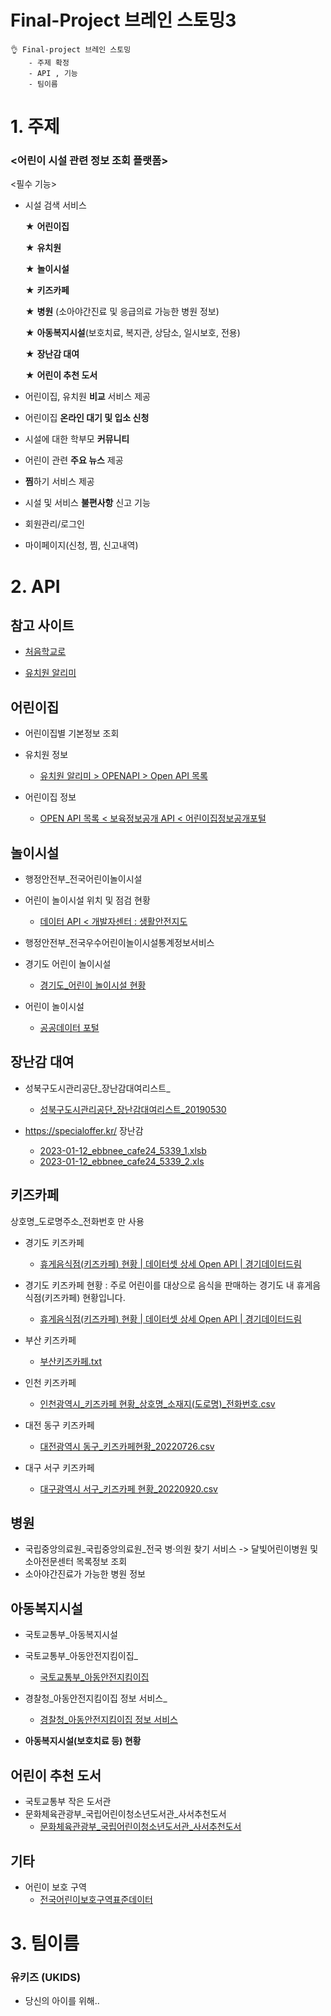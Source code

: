 # Final-Project 브레인 스토밍3

~~~
👌 Final-project 브레인 스토밍
	- 주제 확정
	- API , 기능
	- 팀이름
~~~



# 1. 주제

### <어린이 시설 관련 정보 조회 플랫폼>

<필수 기능>

- 시설 검색 서비스 

  ★ **어린이집**

  ★ **유치원** 

  ★ **놀이시설** 

  ★ **키즈카페** 

  ★ **병원** (소아야간진료 및 응급의료 가능한 병원 정보) 

  ★ **아동복지시설**(보호치료, 복지관, 상담소, 일시보호, 전용)

  ★ **장난감 대여** 

  ★ **어린이 추천 도서**

- 어린이집, 유치원 **비교** 서비스 제공

- 어린이집 **온라인 대기 및 입소 신청**

- 시설에 대한 학부모 **커뮤니티**

- 어린이 관련 **주요 뉴스** 제공

- **찜**하기 서비스 제공

- 시설 및 서비스 **불편사항** 신고 기능

- 회원관리/로그인

- 마이페이지(신청, 찜, 신고내역)

# 2. API



## 참고 사이트

- [처음학교로](https://www.go-firstschool.go.kr/PAMS_SS/selectHm10mGridList.do)

- [유치원 알리미](https://e-childschoolinfo.moe.go.kr/)



## 어린이집

- 어린이집별 기본정보 조회
- 유치원 정보
  -  [유치원 알리미 > OPENAPI > Open API 목록](https://e-childschoolinfo.moe.go.kr/openApi/openApiList.do)

- 어린이집 정보
  - [OPEN API 목록 < 보육정보공개 API < 어린이집정보공개포털](http://info.childcare.go.kr/info/oais/openapi/OpenApiSlL.jsp)



## 놀이시설

- 행정안전부_전국어린이놀이시설
- 어린이 놀이시설 위치 및 점검 현황
  - [데이터 API < 개발자센터 : 생활안전지도](https://www.safemap.go.kr/dvct/data/selectDataAPIDetail.do?dataApiId=107#)

- 행정안전부_전국우수어린이놀이시설통계정보서비스
- 경기도 어린이 놀이시설
  - [경기도_어린이 놀이시설 현황](https://www.data.go.kr/data/15058732/openapi.do)

- 어린이 놀이시설
  - [공공데이터 포털](https://www.data.go.kr/tcs/dss/selectDataSetList.do?dType=TOTAL&keyword=어린이+놀이시설&detailKeyword=&publicDataPk=&recmSe=&detailText=&relatedKeyword=&commaNotInData=&commaAndData=&commaOrData=&must_not=&tabId=&dataSetCoreTf=&coreDataNm=&sort=&relRadio=&orgFullName=&orgFilter=&org=&orgSearch=&currentPage=1&perPage=10&brm=&instt=&svcType=&kwrdArray=&extsn=&coreDataNmArray=&pblonsipScopeCode=)



## 장난감 대여

- 성북구도시관리공단_장난감대여리스트_
  - [성북구도시관리공단_장난감대여리스트_20190530](https://www.data.go.kr/data/15044149/fileData.do#tab-layer-openapi)

- https://specialoffer.kr/ 장난감
  - [2023-01-12_ebbnee_cafe24_5339_1.xlsb](https://s3-us-west-2.amazonaws.com/secure.notion-static.com/443094df-0309-4939-bf48-f2de1539295c/2023-01-12_ebbnee_cafe24_5339_1.xlsb)
  - [2023-01-12_ebbnee_cafe24_5339_2.xls](https://s3-us-west-2.amazonaws.com/secure.notion-static.com/a1616ad1-5547-449a-bc47-7c77eddd4f1f/2023-01-12_ebbnee_cafe24_5339_2.xls)



## 키즈카페

상호명_도로명주소_전화번호 만 사용

- 경기도 키즈카페
  - [휴게음식점(키즈카페) 현황 | 데이터셋 상세 Open API | 경기데이터드림](https://data.gg.go.kr/portal/data/service/selectServicePage.do?page=1&rows=10&sortColumn=&sortDirection=&infId=7CGU0B5LDQGDQL4CS1CV14632307&infSeq=3&order=&loc=&searchWord=주로+어린이를+대상으로+음식을+판매하는+업소)

- 경기도 키즈카페 현황 : 주로 어린이를 대상으로 음식을 판매하는 경기도 내 휴게음식점(키즈카페) 현황입니다.
  - [휴게음식점(키즈카페) 현황 | 데이터셋 상세 Open API | 경기데이터드림](https://data.gg.go.kr/portal/data/service/selectServicePage.do?page=1&rows=10&sortColumn=&sortDirection=&infId=7CGU0B5LDQGDQL4CS1CV14632307&infSeq=3&order=&loc=&searchWord=주로+어린이를+대상으로+음식을+판매하는+업소)

- 부산 키즈카페
  - [부산키즈카페.txt](https://s3-us-west-2.amazonaws.com/secure.notion-static.com/c990f682-34e3-4ecd-903a-01c66c9cd5bd/부산키즈카페.txt)

- 인천 키즈카페
  - [인천광역시_키즈카페 현황_상호명_소재지(도로명)_전화번호.csv](https://s3-us-west-2.amazonaws.com/secure.notion-static.com/820e1180-4ea0-49df-a561-5bddaecec9a3/인천광역시_키즈카페_현황_상호명_소재지(도로명)_전화번호.csv)
- 대전 동구 키즈카페
  - [대전광역시 동구_키즈카페현황_20220726.csv](https://s3-us-west-2.amazonaws.com/secure.notion-static.com/2926c619-0b75-4318-a9af-71d09f13ce4a/대전광역시_동구_키즈카페현황_20220726.csv)
- 대구 서구 키즈카페
  - [대구광역시 서구_키즈카페 현황_20220920.csv](https://s3-us-west-2.amazonaws.com/secure.notion-static.com/6b83ec24-38fb-4b93-be2b-d5addd1478b0/대구광역시_서구_키즈카페_현황_20220920.csv)



## 병원

- 국립중앙의료원_국립중앙의료원_전국 병·의원 찾기 서비스 ->  달빛어린이병원 및 소아전문센터 목록정보 조회
- 소아야간진료가 가능한 병원 정보



## 아동복지시설

- 국토교통부_아동복지시설
- 국토교통부_아동안전지킴이집_
  - [국토교통부_아동안전지킴이집](https://www.data.go.kr/data/15057866/openapi.do)

- 경찰청_아동안전지킴이집 정보 서비스_
  - [경찰청_아동안전지킴이집 정보 서비스](https://www.data.go.kr/data/3052084/openapi.do)

- **아동복지시설(보호치료 등) 현황**



## 어린이 추천 도서

- 국토교통부 작은 도서관
- 문화체육관광부_국립어린이청소년도서관_사서추천도서
  - [문화체육관광부_국립어린이청소년도서관_사서추천도서](https://www.data.go.kr/data/15104976/openapi.do?recommendDataYn=Y)



## 기타

- 어린이 보호 구역
  - [전국어린이보호구역표준데이터](https://www.data.go.kr/data/15012891/standard.do)



# 3. 팀이름

### 유키즈 (UKIDS)

- 당신의 아이를 위해..